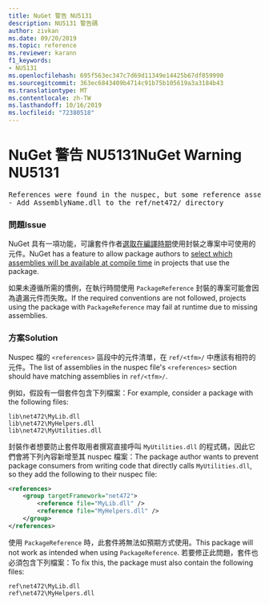 ```yaml
---
title: NuGet 警告 NU5131
description: NU5131 警告碼
author: zivkan
ms.date: 09/20/2019
ms.topic: reference
ms.reviewer: karann
f1_keywords:
- NU5131
ms.openlocfilehash: 695f563ec347c7d69d11349e14425b67df859990
ms.sourcegitcommit: 363ec6843409b4714c91b75b105619a3a3184b43
ms.translationtype: MT
ms.contentlocale: zh-TW
ms.lasthandoff: 10/16/2019
ms.locfileid: "72380518"
---
```

# <a name="nuget-warning-nu5131"></a><span data-ttu-id="7860f-103">NuGet 警告 NU5131</span><span class="sxs-lookup"><span data-stu-id="7860f-103">NuGet Warning NU5131</span></span>

<pre>References were found in the nuspec, but some reference assemblies were not found in both the nuspec and ref folder. Add the following reference assemblies:
- Add AssemblyName.dll to the ref/net472/ directory</pre>

### <a name="issue"></a><span data-ttu-id="7860f-104">問題</span><span class="sxs-lookup"><span data-stu-id="7860f-104">Issue</span></span>

<span data-ttu-id="7860f-105">NuGet 具有一項功能，可讓套件作者[選取在編譯時期](https://docs.microsoft.com/en-gb/nuget/create-packages/select-assemblies-referenced-by-projects)使用封裝之專案中可使用的元件。</span><span class="sxs-lookup"><span data-stu-id="7860f-105">NuGet has a feature to allow package authors to [select which assemblies will be available at compile time](https://docs.microsoft.com/en-gb/nuget/create-packages/select-assemblies-referenced-by-projects) in projects that use the package.</span></span>

<span data-ttu-id="7860f-106">如果未遵循所需的慣例，在執行時間使用 `PackageReference` 封裝的專案可能會因為遺漏元件而失敗。</span><span class="sxs-lookup"><span data-stu-id="7860f-106">If the required conventions are not followed, projects using the package with `PackageReference` may fail at runtime due to missing assemblies.</span></span>

### <a name="solution"></a><span data-ttu-id="7860f-107">方案</span><span class="sxs-lookup"><span data-stu-id="7860f-107">Solution</span></span>

<span data-ttu-id="7860f-108">Nuspec 檔的 `<references>` 區段中的元件清單，在 `ref/<tfm>/` 中應該有相符的元件。</span><span class="sxs-lookup"><span data-stu-id="7860f-108">The list of assemblies in the nuspec file's `<references>` section should have matching assemblies in `ref/<tfm>/`.</span></span>

<span data-ttu-id="7860f-109">例如，假設有一個套件包含下列檔案：</span><span class="sxs-lookup"><span data-stu-id="7860f-109">For example, consider a package with the following files:</span></span>

```text
lib\net472\MyLib.dll
lib\net472\MyHelpers.dll
lib\net472\MyUtilities.dll
```

<span data-ttu-id="7860f-110">封裝作者想要防止套件取用者撰寫直接呼叫 `MyUtilities.dll` 的程式碼，因此它們會將下列內容新增至其 nuspec 檔案：</span><span class="sxs-lookup"><span data-stu-id="7860f-110">The package author wants to prevent package consumers from writing code that directly calls `MyUtilities.dll`, so they add the following to their nuspec file:</span></span>

```xml
<references>
    <group targetFramework="net472">
        <reference file="MyLib.dll" />
        <reference file="MyHelpers.dll" />
    </group>
</references>
```

<span data-ttu-id="7860f-111">使用 `PackageReference` 時，此套件將無法如預期方式使用。</span><span class="sxs-lookup"><span data-stu-id="7860f-111">This package will not work as intended when using `PackageReference`.</span></span> <span data-ttu-id="7860f-112">若要修正此問題，套件也必須包含下列檔案：</span><span class="sxs-lookup"><span data-stu-id="7860f-112">To fix this, the package must also contain the following files:</span></span>

```text
ref\net472\MyLib.dll
ref\net472\MyHelpers.dll
```
